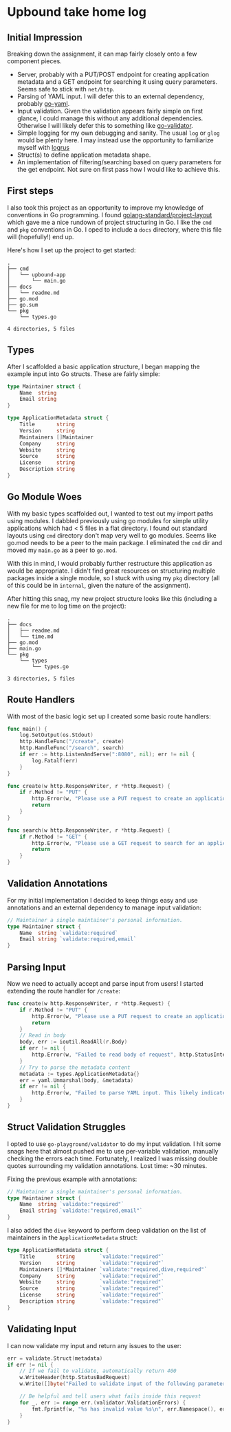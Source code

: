 # Upbound take home log

## Initial Impression

Breaking down the assignment, it can map fairly closely onto a few component pieces.

- Server, probably with a PUT/POST endpoint for creating application metadata and a GET endpoint for searching it using query parameters. Seems safe to stick with `net/http`.
- Parsing of YAML input. I will defer this to an external dependency, probably [go-yaml](https://github.com/go-yaml/yaml).
- Input validation. Given the validation appears fairly simple on first glance, I could manage this without any additional dependencies. Otherwise I will likely defer this to something like [go-validator](https://github.com/go-playground/validator).
- Simple logging for my own debugging and sanity. The usual `log` or `glog` would be plenty here. I may instead use the opportunity to familiarize myself with [logrus](https://github.com/sirupsen/logrus)
- Struct(s) to define application metadata shape.
- An implementation of filtering/searching based on query parameters for the get endpoint. Not sure on first pass how I would like to achieve this. 

## First steps

I also took this project as an opportunity to improve my knowledge of conventions in Go programming. I found [golang-standard/project-layout](https://github.com/golang-standards/project-layout) which gave me a nice rundown of project structuring in Go. I like the `cmd` and `pkg` conventions in Go. I oped to include a `docs` directory, where this file will (hopefully!) end up. 

Here's how I set up the project to get started:

```
.
├── cmd
│   └── upbound-app
│       └── main.go
├── docs
│   └── readme.md
├── go.mod
├── go.sum
└── pkg
    └── types.go

4 directories, 5 files
```

##  Types

After I scaffolded a basic application structure, I began mapping the example input into Go structs.  These are fairly simple:

```go
type Maintainer struct {
	Name  string
	Email string
}

type ApplicationMetadata struct {
	Title       string
	Version     string
	Maintainers []Maintainer
	Company     string
	Website     string
	Source      string
	License     string
	Description string
}
```

## Go Module Woes

With my basic types scaffolded out, I wanted to test out my import paths using modules. I dabbled previously using go modules for simple utility applications which had < 5 files in a flat directory. I found out standard layouts using `cmd` directory don't map very well to go modules. Seems like go.mod needs to be a peer to the main package. I eliminated the `cmd` dir and moved my `main.go` as a peer to `go.mod`. 

With this in mind, I would probably further restructure this application as would be appropriate. I didn't find great resources on structuring multiple packages inside a single module, so I stuck with using my `pkg` directory (all of this could be in `internal`, given the nature of the assignment).

After hitting this snag, my new project structure looks like this (including a new file for me to log time on the project):

```
.
├── docs
│   ├── readme.md
│   └── time.md
├── go.mod
├── main.go
└── pkg
    └── types
        └── types.go

3 directories, 5 files
```

## Route Handlers

With most of the basic logic set up I created some basic route handlers:

```go
func main() {
	log.SetOutput(os.Stdout)
	http.HandleFunc("/create", create)
	http.HandleFunc("/search", search)
	if err := http.ListenAndServe(":8080", nil); err != nil {
		log.Fatalf(err)
	}
}

func create(w http.ResponseWriter, r *http.Request) {
	if r.Method != "PUT" {
		http.Error(w, "Please use a PUT request to create an application.", http.StatusBadRequest)
		return
	}
}

func search(w http.ResponseWriter, r *http.Request) {
	if r.Method != "GET" {
		http.Error(w, "Please use a GET request to search for an application.", http.StatusBadRequest)
		return
	}
}
```

## Validation Annotations

For my initial implementation I decided to keep things easy and use annotations and an external dependency to manage input validation:

```go
// Maintainer a single maintainer's personal information.
type Maintainer struct {
	Name  string `validate:required`
	Email string `validate:required,email`
}
```

## Parsing Input

Now we need to actually accept and parse input from users! I started extending the route handler for `/create`:

```go
func create(w http.ResponseWriter, r *http.Request) {
	if r.Method != "PUT" {
		http.Error(w, "Please use a PUT request to create an application.", http.StatusBadRequest)
		return
	}
	// Read in body
	body, err := ioutil.ReadAll(r.Body)
	if err != nil {
		http.Error(w, "Failed to read body of request", http.StatusInternalServerError)
	}
	// Try to parse the metadata content
	metadata := types.ApplicationMetadata{}
	err = yaml.Unmarshal(body, &metadata)
	if err != nil {
		http.Error(w, "Failed to parse YAML input. This likely indicates malformed request body.", http.StatusBadRequest)
	}
}
```

## Struct Validation Struggles

I opted to use `go-playground/validator` to do my input validation. I hit some snags here that almost pushed me to use per-variable validation, manually checking the errors each time. Fortunately, I realized I was missing double quotes surrounding my validation annotations. Lost time: ~30 minutes. 

Fixing the previous example with annotations:

```go
// Maintainer a single maintainer's personal information.
type Maintainer struct {
	Name  string `validate:"required"`
	Email string `validate:"required,email"`
}
```

I also added the `dive` keyword to perform deep validation on the list of maintainers in the `ApplicationMetadata` struct:

```go
type ApplicationMetadata struct {
	Title       string        `validate:"required"`
	Version     string        `validate:"required"`
	Maintainers []*Maintainer `validate:"required,dive,required"`
	Company     string        `validate:"required"`
	Website     string        `validate:"required"`
	Source      string        `validate:"required"`
	License     string        `validate:"required"`
	Description string        `validate:"required"`
}
```

## Validating Input

I can now validate my input and return any issues to the user:

```go
err = validate.Struct(metadata)
if err != nil {
    // If we fail to validate, automatically return 400
    w.WriteHeader(http.StatusBadRequest)
    w.Write([]byte("Failed to validate input of the following parameters:\n"))

    // Be helpful and tell users what fails inside this request
    for _, err := range err.(validator.ValidationErrors) {
        fmt.Fprintf(w, "%s has invalid value %s\n", err.Namespace(), err.Value())
    }
}
```


